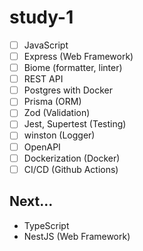 # study-1

- [ ] JavaScript
- [ ] Express (Web Framework)
- [ ] Biome (formatter, linter)
- [ ] REST API
- [ ] Postgres with Docker
- [ ] Prisma (ORM)
- [ ] Zod (Validation)
- [ ] Jest, Supertest (Testing)
- [ ] winston (Logger)
- [ ] OpenAPI
- [ ] Dockerization (Docker)
- [ ] CI/CD (Github Actions)

## Next...

- TypeScript
- NestJS (Web Framework)
